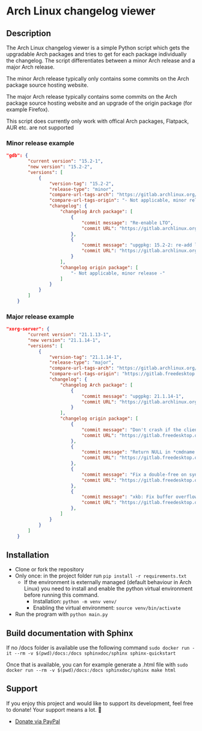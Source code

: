 # Arch Linux changelog viewer

## Description
The Arch Linux changelog viewer is a simple Python script which gets the upgradable Arch packages and tries to get for each package individually the changelog.
The script differentiates between a minor Arch release and a major Arch release.

The minor Arch release typically only contains some commits on the Arch package source hosting website.

The major Arch release typically contains some commits on the Arch package source hosting website and an upgrade of the origin package (for example Firefox).

This script does currently only work with offical Arch packages, Flatpack, AUR etc. are not supported


### Minor release example
```json
"gdb": {
        "current version": "15.2-1",
        "new version": "15.2-2",
        "versions": [
            {
                "version-tag": "15.2-2",
                "release-type": "minor",
                "compare-url-tags-arch": "https://gitlab.archlinux.org/archlinux/packaging/packages/gdb/-/compare/15.2-1...15.2-2",
                "compare-url-tags-origin": "- Not applicable, minor release -",
                "changelog": {
                    "changelog Arch package": [
                        {
                            "commit message": "Re-enable LTO",
                            "commit URL": "https://gitlab.archlinux.org/archlinux/packaging/packages/gdb/-/commit/..."
                        },
                        {
                            "commit message": "upgpkg: 15.2-2: re-add lto",
                            "commit URL": "https://gitlab.archlinux.org/archlinux/packaging/packages/gdb/-/commit/..."
                        }
                    ],
                    "changelog origin package": [
                        "- Not applicable, minor release -"
                    ]
                }
            }
        ]
    }
```

### Major release example
```json
"xorg-server": {
        "current version": "21.1.13-1",
        "new version": "21.1.14-1",
        "versions": [
            {
                "version-tag": "21.1.14-1",
                "release-type": "major",
                "compare-url-tags-arch": "https://gitlab.archlinux.org/archlinux/packaging/packages/xorg-server/-/compare/21.1.13-1...21.1.14-1",
                "compare-url-tags-origin": "https://gitlab.freedesktop.org/xorg/xserver/-/compare/xorg-server-21.1.13...xorg-server-21.1.14",
                "changelog": {
                    "changelog Arch package": [
                        {
                            "commit message": "upgpkg: 21.1.14-1",
                            "commit URL": "https://gitlab.archlinux.org/archlinux/packaging/packages/xorg-server/-/commit/..."
                        }
                    ],
                    "changelog origin package": [
                        {
                            "commit message": "Don't crash if the client argv or argv[0] is NULL.",
                            "commit URL": "https://gitlab.freedesktop.org/xorg/xserver/-/commit/..."
                        },
                        {
                            "commit message": "Return NULL in *cmdname if the client argv or argv[0] is NULL",
                            "commit URL": "https://gitlab.freedesktop.org/xorg/xserver/-/commit/..."
                        },
                        {
                            "commit message": "Fix a double-free on syntax error without a new line.",
                            "commit URL": "https://gitlab.freedesktop.org/xorg/xserver/-/commit/..."
                        },
                        {
                            "commit message": "xkb: Fix buffer overflow in _XkbSetCompatMap()",
                            "commit URL": "https://gitlab.freedesktop.org/xorg/xserver/-/commit/..."
                        },
                    ]
                }
            }
        ]
    }
```

## Installation
- Clone or fork the repository
- Only once: in the project folder run `pip install -r requirements.txt`
    - If the environment is externally managed (default behaviour in Arch Linux) you need to install and enable the python virtual environment before running this command.
        - Installation: `python -m venv venv/`
        - Enabling the virtual environment: `source venv/bin/activate`
- Run the program with `python main.py`

## Build documentation with Sphinx
If no /docs folder is available use the following command `sudo docker run -it --rm -v $(pwd)/docs:/docs sphinxdoc/sphinx sphinx-quickstart`

Once that is available, you can for example generate a .html file with `sudo docker run --rm -v $(pwd)/docs:/docs sphinxdoc/sphinx make html`

## Support

If you enjoy this project and would like to support its development, feel free to donate! Your support means a lot. 🙏

- [Donate via PayPal](https://paypal.me/MystikReasons)